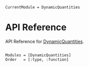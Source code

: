 ```@meta
CurrentModule = DynamicQuantities
```

# API Reference

API Reference for [DynamicQuantities](https://github.com/SymbolicML/DynamicQuantities.jl).

```@index
```

```@autodocs
Modules = [DynamicQuantities]
Order   = [:type, :function]
```